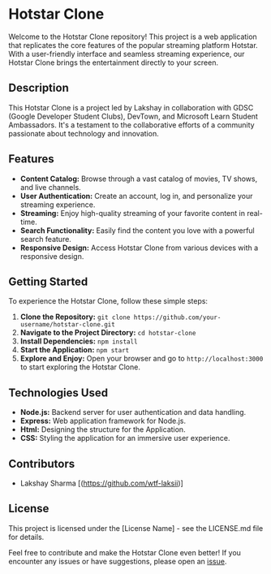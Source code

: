 # Hotstar Clone

Welcome to the Hotstar Clone repository! This project is a web application that replicates the core features of the popular streaming platform Hotstar. With a user-friendly interface and seamless streaming experience, our Hotstar Clone brings the entertainment directly to your screen.

## Description

This Hotstar Clone is a project led by Lakshay in collaboration with GDSC (Google Developer Student Clubs), DevTown, and Microsoft Learn Student Ambassadors. It's a testament to the collaborative efforts of a community passionate about technology and innovation.

## Features

- **Content Catalog:** Browse through a vast catalog of movies, TV shows, and live channels.
- **User Authentication:** Create an account, log in, and personalize your streaming experience.
- **Streaming:** Enjoy high-quality streaming of your favorite content in real-time.
- **Search Functionality:** Easily find the content you love with a powerful search feature.
- **Responsive Design:** Access Hotstar Clone from various devices with a responsive design.

## Getting Started

To experience the Hotstar Clone, follow these simple steps:

1. **Clone the Repository:** `git clone https://github.com/your-username/hotstar-clone.git`
2. **Navigate to the Project Directory:** `cd hotstar-clone`
3. **Install Dependencies:** `npm install`
4. **Start the Application:** `npm start`
5. **Explore and Enjoy:** Open your browser and go to `http://localhost:3000` to start exploring the Hotstar Clone.

## Technologies Used

- **Node.js:** Backend server for user authentication and data handling.
- **Express:** Web application framework for Node.js.
- **Html:** Designing the structure for the Application.
- **CSS:** Styling the application for an immersive user experience.

## Contributors

- Lakshay Sharma [(https://github.com/wtf-laksii)]

## License

This project is licensed under the [License Name] - see the LICENSE.md file for details.

Feel free to contribute and make the Hotstar Clone even better! If you encounter any issues or have suggestions, please open an [issue](https://github.com/your-username/hotstar-clone/issues).
